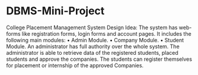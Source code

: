 # DBMS-Mini-Project
College Placement Management System  Design Idea: The system has web-forms like registration forms, login forms and account pages. It includes the following main modules: 
• Admin Module. • Company Module. • Student Module.
An administrator has full authority over the whole system. The administrator is able to retrieve data of the registered students, placed students and approve the companies. The students can register themselves for placement or internship of the approved Companies.
